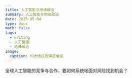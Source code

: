 ```yaml
---
title: 人工智能与地缘政治
summary: 人工智能与地缘政治
date: 2025-05-04
type: docs
math: false
tags:
  - writing
  - 人工智能
  - 地缘政治
image:
  caption: 印太地区的海底电缆
---
```


全球人工智能的竞争与合作，要如何系统地面对风险找到机会？


<!--more-->